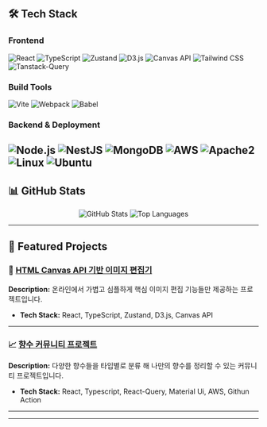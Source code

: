 ## 🛠️ Tech Stack


### Frontend
![React](https://img.shields.io/badge/-React-61DAFB?logo=react&logoColor=black&style=flat)
![TypeScript](https://img.shields.io/badge/-TypeScript-3178C6?logo=typescript&logoColor=white&style=flat)
![Zustand](https://img.shields.io/badge/-Zustand-181717?logo=zustand&logoColor=white&style=flat)
![D3.js](https://img.shields.io/badge/-D3.js-F9A03C?logo=d3.js&logoColor=white&style=flat)
![Canvas API](https://img.shields.io/badge/-Canvas-000000?logo=canvas&logoColor=white&style=flat)
![Tailwind CSS](https://img.shields.io/badge/-Tailwind%20CSS-06B6D4?logo=tailwindcss&logoColor=white&style=flat)
![Tanstack-Query](https://img.shields.io/badge/-Tanstack%20Query-FF4154?logo=react-query&logoColor=white&style=flat)

### Build Tools
![Vite](https://img.shields.io/badge/-Vite-646CFF?logo=vite&logoColor=white&style=flat)
![Webpack](https://img.shields.io/badge/-Webpack-8DD6F9?logo=webpack&logoColor=black&style=flat)
![Babel](https://img.shields.io/badge/-Babel-F9DC3E?logo=babel&logoColor=black&style=flat)

### Backend & Deployment
![Node.js](https://img.shields.io/badge/-Node.js-339933?logo=node.js&logoColor=white&style=flat)
![NestJS](https://img.shields.io/badge/-NestJS-E0234E?logo=nestjs&logoColor=white&style=flat)
![MongoDB](https://img.shields.io/badge/-MongoDB-47A248?logo=mongodb&logoColor=white&style=flat)
![AWS](https://img.shields.io/badge/-AWS-232F3E?logo=amazon-aws&logoColor=white&style=flat)
![Apache2](https://img.shields.io/badge/-Apache-D22128?logo=apache&logoColor=white&style=flat)
![Linux](https://img.shields.io/badge/-Linux-FCC624?logo=linux&logoColor=black&style=flat)
![Ubuntu](https://img.shields.io/badge/-Ubuntu-E95420?logo=ubuntu&logoColor=white&style=flat)
---

## 📊 GitHub Stats

<div align="center">
  <img src="https://github-readme-stats.vercel.app/api?username=gn753&show_icons=true&theme=default" alt="GitHub Stats" />

  <img src="https://github-readme-stats.vercel.app/api/top-langs/?username=gn753&layout=compact&theme=default" alt="Top Languages" />
</div>

---

## 🌟 Featured Projects

### 🚀 [HTML Canvas API 기반 이미지 편집기](https://github.com/simple-editor/front)
**Description:** 온라인에서 가볍고 심플하게 핵심 이미지 편집 기능들만 제공하는 프로젝트입니다.

- **Tech Stack:** React, TypeScript, Zustand, D3.js, Canvas API

---

### 📈 [향수 커뮤니티 프로젝트](https://github.com/gn753/frontend)
**Description:** 다양한 향수들을 타입별로 분류 해 나만의 향수를 정리할 수 있는 커뮤니티 프로젝트입니다.

- **Tech Stack:** React, Typescript, React-Query, Material Ui, AWS, Githun Action

---


---

